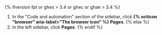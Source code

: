 {% ifversion fpt or ghes > 3.4 or ghec or ghae > 3.4 %}
1. In the "Code and automation" section of the sidebar, click **{% octicon "browser" aria-label="The browser icon" %} Pages**.
{% else %}
1. In the left sidebar, click **Pages**.
{% endif %}
